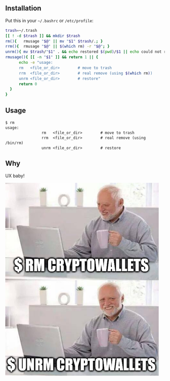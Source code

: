 ## Installation

Put this in your `~/.bashrc` or `/etc/profile`:

```bash
trash=~/.trash
[[ ! -d $trash ]] && mkdir $trash
rm(){   rmusage "$@" || mv "$1" $trash/.; }
rrm(){  rmusage "$@" || $(which rm) -r "$@"; }
unrm(){ mv $trash/"$1" . && echo restored $(pwd)/$1 || echo could not restore from $trash; }
rmusage(){ [[ -n "$1" ]] && return 1 || {
	  echo -e "usage:
	  rm   <file_or_dir>        # move to trash
	  rrm  <file_or_dir>        # real remove (using $(which rm))
	  unrm <file_or_dir>        # restore"
	  return 0
  }
}
```

## Usage

```
$ rm
usage:
                rm   <file_or_dir>        # move to trash
                rrm  <file_or_dir>        # real remove (using /bin/rm)
                unrm <file_or_dir>        # restore

```

## Why

UX baby!

![](demo.png)

